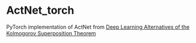 # ActNet_torch
PyTorch implementation of ActNet from [Deep Learning Alternatives of the Kolmogorov Superposition Theorem](https://arxiv.org/abs/2410.01990)
